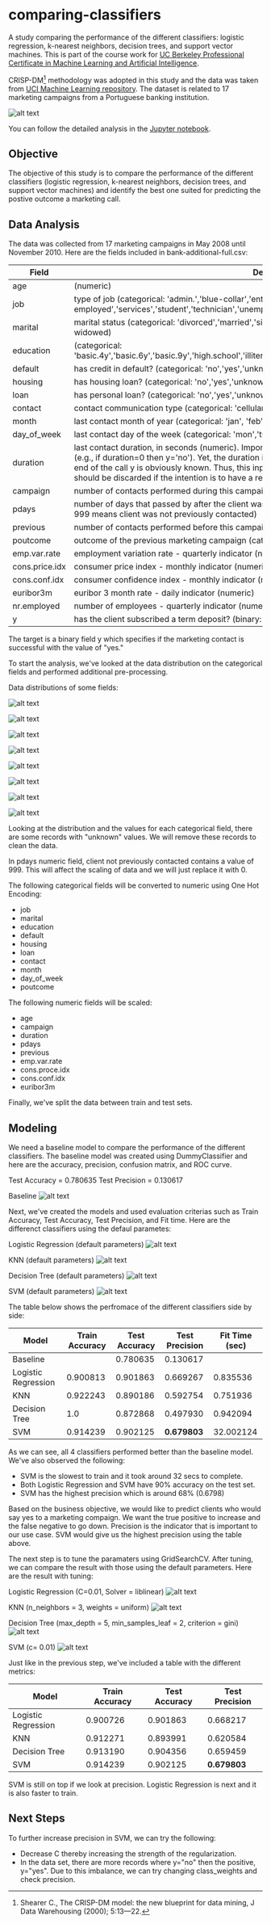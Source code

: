 # comparing-classifiers

A study comparing the performance of the different classifiers: logistic regression, k-nearest neighbors, decision trees, and support vector machines. This is part of the course work for [UC Berkeley Professional Certificate in Machine Learning and Artificial Intelligence](https://em-executive.berkeley.edu/professional-certificate-machine-learning-artificial-intelligence). 

CRISP-DM[^1] methodology was adopted in this study and the data was taken from [UCI Machine Learning repository](https://archive.ics.uci.edu/ml/datasets/bank+marketing). The dataset is related to 17 marketing campaigns from a Portuguese banking institution.

![alt text](https://upload.wikimedia.org/wikipedia/commons/thumb/b/b9/CRISP-DM_Process_Diagram.png/598px-CRISP-DM_Process_Diagram.png "CRISP-DM Image from Wikipedia")

You can follow the detailed analysis in the [Jupyter notebook](https://github.com/cdungca/comparing-classifiers/blob/main/prompt_III.ipynb).

## Objective

The objective of this study is to compare the performance of the different classifiers (logistic regression, k-nearest neighbors, decision trees, and support vector machines) and identify the best one suited for predicting the postive outcome a marketing call.   

## Data Analysis

The data was collected from 17 marketing campaigns in May 2008 until November 2010. Here are the fields included in bank-additional-full.csv:

|Field|Description|
|--|--|
|age|(numeric)|
|job|type of job (categorical: 'admin.','blue-collar','entrepreneur','housemaid','management','retired','self-employed','services','student','technician','unemployed','unknown')|
|marital|marital status (categorical: 'divorced','married','single','unknown'; note: 'divorced' means divorced or widowed)|
|education|(categorical: 'basic.4y','basic.6y','basic.9y','high.school','illiterate','professional.course','university.degree','unknown')|
|default|has credit in default? (categorical: 'no','yes','unknown')|
|housing|has housing loan? (categorical: 'no','yes','unknown')|
|loan|has personal loan? (categorical: 'no','yes','unknown')|
|contact|contact communication type (categorical: 'cellular','telephone')|
|month|last contact month of year (categorical: 'jan', 'feb', 'mar', ..., 'nov', 'dec')|
|day_of_week|last contact day of the week (categorical: 'mon','tue','wed','thu','fri')|
|duration|last contact duration, in seconds (numeric). Important note: this attribute highly affects the output target (e.g., if duration=0 then y='no'). Yet, the duration is not known before a call is performed. Also, after the end of the call y is obviously known. Thus, this input should only be included for benchmark purposes and should be discarded if the intention is to have a realistic predictive model.|
|campaign|number of contacts performed during this campaign and for this client (numeric, includes last contact)|
|pdays|number of days that passed by after the client was last contacted from a previous campaign (numeric; 999 means client was not previously contacted)|
|previous|number of contacts performed before this campaign and for this client (numeric)|
|poutcome|outcome of the previous marketing campaign (categorical: 'failure','nonexistent','success')|
|emp.var.rate|employment variation rate - quarterly indicator (numeric)|
|cons.price.idx|consumer price index - monthly indicator (numeric)|
|cons.conf.idx|consumer confidence index - monthly indicator (numeric)|
|euribor3m|euribor 3 month rate - daily indicator (numeric)|
|nr.employed|number of employees - quarterly indicator (numeric)|
|y|has the client subscribed a term deposit? (binary: 'yes','no')|

The target is a binary field y which specifies if the marketing contact is successful with the value of "yes."

To start the analysis, we've looked at the data distribution on the categorical fields and performed additional pre-processing. 

Data distributions of some fields:

![alt text](https://github.com/cdungca/comparing-classifiers/blob/main/images/age_distribution.png "Age Distribution")

![alt text](https://github.com/cdungca/comparing-classifiers/blob/main/images/campaign_distribution.png "Campaign Distribution")

![alt text](https://github.com/cdungca/comparing-classifiers/blob/main/images/contact_distribution.png "Contact Distribution")

![alt text](https://github.com/cdungca/comparing-classifiers/blob/main/images/default_distribution.png "Default Distribution")

![alt text](https://github.com/cdungca/comparing-classifiers/blob/main/images/housing_distribution.png "Housing Distribution")

![alt text](https://github.com/cdungca/comparing-classifiers/blob/main/images/loan_distribution.png "Loan Distribution")

![alt text](https://github.com/cdungca/comparing-classifiers/blob/main/images/marital_distribution.png "Marital Distribution")

![alt text](https://github.com/cdungca/comparing-classifiers/blob/main/images/poutcome_distribution.png "Poutcome Distribution")

Looking at the distribution and the values for each categorical field, there are some records with "unknown" values. We will remove these records to clean the data.

In pdays numeric field, client not previously contacted contains a value of 999. This will affect the scaling of data and we will just replace it with 0. 

The following categorical fields will be converted to numeric using One Hot Encoding:

- job
- marital
- education
- default
- housing
- loan
- contact
- month
- day_of_week
- poutcome

The following numeric fields will be scaled:

- age
- campaign
- duration
- pdays
- previous
- emp.var.rate
- cons.proce.idx
- cons.conf.idx
- euribor3m

Finally, we've split the data between train and test sets.

## Modeling

We need a baseline model to compare the performance of the different classifiers. The baseline model was created using DummyClassifier and here are the accuracy, precision, confusion matrix, and ROC curve.

Test Accuracy = 0.780635
Test Precision = 0.130617

Baseline
![alt text](https://github.com/cdungca/comparing-classifiers/blob/main/images/baseline-cmroc.png "Baseline - Confusion Matrix and ROC Curve")

Next, we've created the models and used evaluation criterias such as Train Accuracy, Test Accuracy, Test Precision, and Fit time. Here are the differenct classifiers using the defaul parametes:

Logistic Regression (default parameters)
![alt text](https://github.com/cdungca/comparing-classifiers/blob/main/images/lgr_default-cmroc.png "Logistic Regression - Confusion Matrix and ROC Curve")

KNN (default parameters)
![alt text](https://github.com/cdungca/comparing-classifiers/blob/main/images/knn_default-cmroc.png "KNN - Confusion Matrix and ROC Curve")

Decision Tree (default parameters)
![alt text](https://github.com/cdungca/comparing-classifiers/blob/main/images/dtree_default-cmroc.png "Decision Tree - Confusion Matrix and ROC Curve")

SVM (default parameters)
![alt text](https://github.com/cdungca/comparing-classifiers/blob/main/images/svm_default-cmroc.png "SVM - Confusion Matrix and ROC Curve")

The table below shows the perfromace of the different classifiers side by side: 

|Model|Train Accuracy|Test Accuracy|Test Precision|Fit Time (sec)|
|--|--|--|--|--|
|Baseline||0.780635|0.130617||
|Logistic Regression|0.900813|0.901863|0.669267|0.835536|
|KNN|0.922243|0.890186|0.592754|0.751936|
|Decision Tree|1.0|0.872868|0.497930|0.942094|
|SVM|0.914239|0.902125|**0.679803**|32.002124|

As we can see, all 4 classifiers performed better than the baseline model. We've also observed the following:

- SVM is the slowest to train and it took around 32 secs to complete.
- Both Logistic Regression and SVM have 90% accuracy on the test set. 
- SVM has the highest precision which is around 68% (0.6798)

Based on the business objective, we would like to predict clients who would say yes to a marketing compaign. We want the true positive to increase and the false negative to go down. Precision is the indicator that is important to our use case. SVM would give us the highest precision using the table above.

The next step is to tune the paramaters using GridSearchCV. After tuning, we can compare the result with those using the default parameters. Here are the result with tuning:

Logistic Regression (C=0.01, Solver = liblinear)
![alt text](https://github.com/cdungca/comparing-classifiers/blob/main/images/lgr_best-cmroc.png "Logistic Regression - Confusion Matrix and ROC Curve")

KNN (n_neighbors = 3, weights = uniform)
![alt text](https://github.com/cdungca/comparing-classifiers/blob/main/images/knn_best-cmroc.png "KNN - Confusion Matrix and ROC Curve")

Decision Tree (max_depth = 5, min_samples_leaf = 2, criterion = gini)
![alt text](https://github.com/cdungca/comparing-classifiers/blob/main/images/dtree_best-cmroc.png "Decision Tree - Confusion Matrix and ROC Curve")

SVM (c= 0.01)
![alt text](https://github.com/cdungca/comparing-classifiers/blob/main/images/svm_best-cmroc.png "SVM - Confusion Matrix and ROC Curve")

Just like in the previous step, we've included a table with the different metrics:

|Model|Train Accuracy|Test Accuracy|Test Precision|
|--|--|--|--|
|Logistic Regression|0.900726|0.901863|0.668217|
|KNN|0.912271|0.893991|0.620584|
|Decision Tree|0.913190|0.904356|0.659459|
|SVM|0.914239|0.902125|**0.679803**|

SVM is still on top if we look at precision. Logistic Regression is next and it is also faster to train. 

## Next Steps

To further increase precision in SVM, we can try the following:

- Decrease C thereby increasing the strength of the regularization.
- In the data set, there are more records where y="no" then the positive, y="yes". Due to this imbalance, we can try changing class_weights and check precision.




[^1]: Shearer C., The CRISP-DM model: the new blueprint for data mining, J Data Warehousing (2000); 5:13—22.






